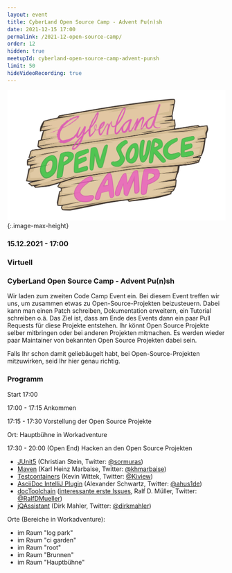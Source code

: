 ```yaml
---
layout: event
title: CyberLand Open Source Camp - Advent Pu(n)sh
date: 2021-12-15 17:00
permalink: /2021-12-open-source-camp/
order: 12
hidden: true
meetupId: cyberland-open-source-camp-advent-punsh
limit: 50
hideVideoRecording: true
---
```


![Logo](/assets/logo/camp-logo.png){:.image-max-height}

### <i class="fas fa-lg fa-calendar"></i> 15.12.2021 - 17:00

### <i class="fas fa-lg fa-globe"></i> Virtuell

### <i class="fas fa-lg fa-tv"></i> CyberLand Open Source Camp - Advent Pu(n)sh

Wir laden zum zweiten Code Camp Event ein. Bei diesem Event treffen wir uns, um zusammen etwas zu Open-Source-Projekten beizusteuern. Dabei kann man einen Patch schreiben, Dokumentation erweitern, ein Tutorial schreiben o.ä.
Das Ziel ist, dass am Ende des Events dann ein paar Pull Requests für diese Projekte entstehen. Ihr könnt Open Source Projekte selber mitbringen oder bei anderen Projekten mitmachen. Es werden wieder paar Maintainer von bekannten Open Source Projekten dabei sein.

Falls Ihr schon damit geliebäugelt habt, bei Open-Source-Projekten mitzuwirken, seid Ihr hier genau richtig.

### Programm

Start 17:00

17:00 - 17:15 Ankommen

17:15 - 17:30 Vorstellung der Open Source Projekte

Ort: Hauptbühne in Workadventure

17:30 - 20:00 (Open End) Hacken an den Open Source Projekten

* [JUnit5](https://junit.org/junit5/) (Christian Stein, Twitter: [@sormuras](https://twitter.com/sormuras))
* [Maven](https://maven.apache.org/) (Karl Heinz Marbaise, Twitter: [@khmarbaise](https://twitter.com/khmarbaise)) 
* [Testcontainers](https://www.testcontainers.org/) (Kevin Wittek, Twitter: [@Kiview](https://twitter.com/Kiview)) 
* [AsciiDoc IntelliJ Plugin](https://intellij-asciidoc-plugin.ahus1.de/) (Alexander Schwartz, Twitter: [@ahus1de](https://twitter.com/ahus1de))
* [docToolchain](https://doctoolchain.org/) ([interessante erste Issues](https://github.com/docToolchain/docToolchain/issues?q=is%3Aissue+is%3Aopen+label%3AHackergarten), Ralf D. Müller, Twitter: [@RalfDMueller](https://twitter.com/RalfDMueller))
* [jQAssistant](https://jqassistant.org/) (Dirk Mahler, Twitter: [@dirkmahler](https://twitter.com/dirkmahler))

Orte (Bereiche in Workadventure):
* im Raum "log park"
* im Raum "ci garden"
* im Raum "root"
* im Raum "Brunnen"
* im Raum "Hauptbühne"
